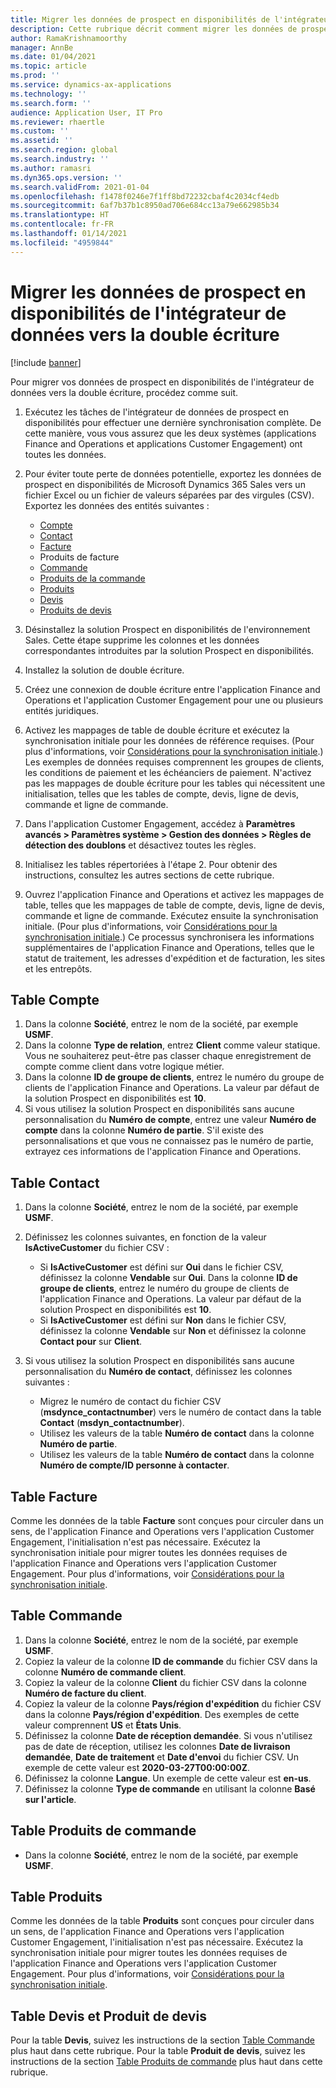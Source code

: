 ```yaml
---
title: Migrer les données de prospect en disponibilités de l'intégrateur de données vers la double écriture
description: Cette rubrique décrit comment migrer les données de prospect en disponibilités de l'intégrateur de données vers la double écriture.
author: RamaKrishnamoorthy
manager: AnnBe
ms.date: 01/04/2021
ms.topic: article
ms.prod: ''
ms.service: dynamics-ax-applications
ms.technology: ''
ms.search.form: ''
audience: Application User, IT Pro
ms.reviewer: rhaertle
ms.custom: ''
ms.assetid: ''
ms.search.region: global
ms.search.industry: ''
ms.author: ramasri
ms.dyn365.ops.version: ''
ms.search.validFrom: 2021-01-04
ms.openlocfilehash: f1478f0246e7f1ff8bd72232cbaf4c2034cf4edb
ms.sourcegitcommit: 6af7b37b1c8950ad706e684cc13a79e662985b34
ms.translationtype: HT
ms.contentlocale: fr-FR
ms.lasthandoff: 01/14/2021
ms.locfileid: "4959844"
---
```

# <a name="migrate-prospect-to-cash-data-from-data-integrator-to-dual-write"></a>Migrer les données de prospect en disponibilités de l'intégrateur de données vers la double écriture

[!include [banner](../../includes/banner.md)]

Pour migrer vos données de prospect en disponibilités de l'intégrateur de données vers la double écriture, procédez comme suit.

1. Exécutez les tâches de l'intégrateur de données de prospect en disponibilités pour effectuer une dernière synchronisation complète. De cette manière, vous vous assurez que les deux systèmes (applications Finance and Operations et applications Customer Engagement) ont toutes les données.
2. Pour éviter toute perte de données potentielle, exportez les données de prospect en disponibilités de Microsoft Dynamics 365 Sales vers un fichier Excel ou un fichier de valeurs séparées par des virgules (CSV). Exportez les données des entités suivantes :

    - [Compte](#account-table)
    - [Contact](#contact-table)
    - [Facture](#invoice-table)
    - Produits de facture
    - [Commande](#order-table)
    - [Produits de la commande](#order-products-table)
    - [Produits](#products-table)
    - [Devis](#quote-and-quote-product-tables)
    - [Produits de devis](#quote-and-quote-product-tables)

3. Désinstallez la solution Prospect en disponibilités de l'environnement Sales. Cette étape supprime les colonnes et les données correspondantes introduites par la solution Prospect en disponibilités.
4. Installez la solution de double écriture.
5. Créez une connexion de double écriture entre l'application Finance and Operations et l'application Customer Engagement pour une ou plusieurs entités juridiques.
6. Activez les mappages de table de double écriture et exécutez la synchronisation initiale pour les données de référence requises. (Pour plus d'informations, voir [Considérations pour la synchronisation initiale](initial-sync-guidance.md).) Les exemples de données requises comprennent les groupes de clients, les conditions de paiement et les échéanciers de paiement. N'activez pas les mappages de double écriture pour les tables qui nécessitent une initialisation, telles que les tables de compte, devis, ligne de devis, commande et ligne de commande.
7. Dans l'application Customer Engagement, accédez à **Paramètres avancés \> Paramètres système \> Gestion des données \> Règles de détection des doublons** et désactivez toutes les règles.
8. Initialisez les tables répertoriées à l'étape 2. Pour obtenir des instructions, consultez les autres sections de cette rubrique.
9. Ouvrez l'application Finance and Operations et activez les mappages de table, telles que les mappages de table de compte, devis, ligne de devis, commande et ligne de commande. Exécutez ensuite la synchronisation initiale. (Pour plus d'informations, voir [Considérations pour la synchronisation initiale](initial-sync-guidance.md).) Ce processus synchronisera les informations supplémentaires de l'application Finance and Operations, telles que le statut de traitement, les adresses d'expédition et de facturation, les sites et les entrepôts.

## <a name="account-table"></a>Table Compte

1. Dans la colonne **Société**, entrez le nom de la société, par exemple **USMF**.
2. Dans la colonne **Type de relation**, entrez **Client** comme valeur statique. Vous ne souhaiterez peut-être pas classer chaque enregistrement de compte comme client dans votre logique métier.
3. Dans la colonne **ID de groupe de clients**, entrez le numéro du groupe de clients de l'application Finance and Operations. La valeur par défaut de la solution Prospect en disponibilités est **10**.
4. Si vous utilisez la solution Prospect en disponibilités sans aucune personnalisation du **Numéro de compte**, entrez une valeur **Numéro de compte** dans la colonne **Numéro de partie**. S'il existe des personnalisations et que vous ne connaissez pas le numéro de partie, extrayez ces informations de l'application Finance and Operations.

## <a name="contact-table"></a>Table Contact

1. Dans la colonne **Société**, entrez le nom de la société, par exemple **USMF**.
2. Définissez les colonnes suivantes, en fonction de la valeur **IsActiveCustomer** du fichier CSV :

    - Si **IsActiveCustomer** est défini sur **Oui** dans le fichier CSV, définissez la colonne **Vendable** sur **Oui**. Dans la colonne **ID de groupe de clients**, entrez le numéro du groupe de clients de l'application Finance and Operations. La valeur par défaut de la solution Prospect en disponibilités est **10**.
    - Si **IsActiveCustomer** est défini sur **Non** dans le fichier CSV, définissez la colonne **Vendable** sur **Non** et définissez la colonne **Contact pour** sur **Client**.

3. Si vous utilisez la solution Prospect en disponibilités sans aucune personnalisation du **Numéro de contact**, définissez les colonnes suivantes :

    - Migrez le numéro de contact du fichier CSV (**msdynce\_contactnumber**) vers le numéro de contact dans la table **Contact** (**msdyn\_contactnumber**).
    - Utilisez les valeurs de la table **Numéro de contact** dans la colonne **Numéro de partie**.
    - Utilisez les valeurs de la table **Numéro de contact** dans la colonne **Numéro de compte/ID personne à contacter**.

## <a name="invoice-table"></a>Table Facture

Comme les données de la table **Facture** sont conçues pour circuler dans un sens, de l'application Finance and Operations vers l'application Customer Engagement, l'initialisation n'est pas nécessaire. Exécutez la synchronisation initiale pour migrer toutes les données requises de l'application Finance and Operations vers l'application Customer Engagement. Pour plus d'informations, voir [Considérations pour la synchronisation initiale](initial-sync-guidance.md).

## <a name="order-table"></a>Table Commande

1. Dans la colonne **Société**, entrez le nom de la société, par exemple **USMF**.
2. Copiez la valeur de la colonne **ID de commande** du fichier CSV dans la colonne **Numéro de commande client**.
3. Copiez la valeur de la colonne **Client** du fichier CSV dans la colonne **Numéro de facture du client**.
4. Copiez la valeur de la colonne **Pays/région d'expédition** du fichier CSV dans la colonne **Pays/région d'expédition**. Des exemples de cette valeur comprennent **US** et **États Unis**.
5. Définissez la colonne **Date de réception demandée**. Si vous n'utilisez pas de date de réception, utilisez les colonnes **Date de livraison demandée**, **Date de traitement** et **Date d'envoi** du fichier CSV. Un exemple de cette valeur est **2020-03-27T00:00:00Z**.
6. Définissez la colonne **Langue**. Un exemple de cette valeur est **en-us**.
7. Définissez la colonne **Type de commande** en utilisant la colonne **Basé sur l'article**.

## <a name="order-products-table"></a>Table Produits de commande

- Dans la colonne **Société**, entrez le nom de la société, par exemple **USMF**.

## <a name="products-table"></a>Table Produits

Comme les données de la table **Produits** sont conçues pour circuler dans un sens, de l'application Finance and Operations vers l'application Customer Engagement, l'initialisation n'est pas nécessaire. Exécutez la synchronisation initiale pour migrer toutes les données requises de l'application Finance and Operations vers l'application Customer Engagement. Pour plus d'informations, voir [Considérations pour la synchronisation initiale](initial-sync-guidance.md).

## <a name="quote-and-quote-product-tables"></a>Table Devis et Produit de devis

Pour la table **Devis**, suivez les instructions de la section [Table Commande](#order-table) plus haut dans cette rubrique. Pour la table **Produit de devis**, suivez les instructions de la section [Table Produits de commande](#order-products-table) plus haut dans cette rubrique.
